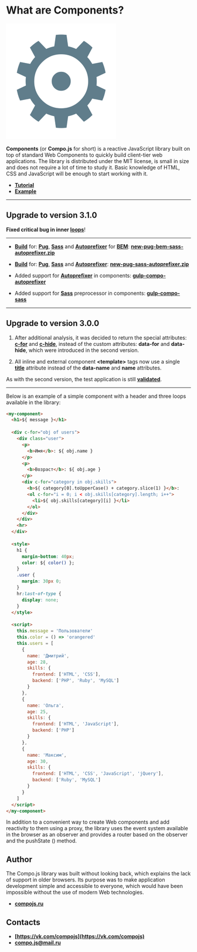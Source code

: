 # What are Components?

![components](logo.png)

**Components** (or **Compo.js** for short) is a reactive JavaScript library built on top of standard Web Components to quickly build client-tier web applications. The library is distributed under the MIT license, is small in size and does not require a lot of time to study it. Basic knowledge of HTML, CSS and JavaScript will be enough to start working with it.

- **[Tutorial](http://www.compojs.ru/guide)**
- **[Example](http://compojs.ru/example)**

<hr>

## Upgrade to version 3.1.0

**Fixed critical bug in inner [loops](http://compojs.ru/guide#Циклы)**!

<hr>

- **[Build](https://vk.com/compojs?w=wall627015308_52%2Fall)** for: **[Pug](https://pugjs.org/api/getting-started.html)**, **[Sass](https://sass-lang.com/)** and **[Autoprefixer](https://github.com/postcss/autoprefixer)** for **[BEM](https://en.bem.info/methodology/css/)**:  **[new-pug-bem-sass-autoprefixer.zip](http://compojs.ru/dist/files/new-pug-bem-sass-autoprefixer.zip)**

- **[Build](https://vk.com/compojs?w=wall627015308_51%2Fall)** for: **[Pug](https://pugjs.org/api/getting-started.html)**, **[Sass](https://sass-lang.com/)** and **[Autoprefixer](https://github.com/postcss/autoprefixer)**:  **[new-pug-sass-autoprefixer.zip](http://compojs.ru/dist/files/new-pug-sass-autoprefixer.zip)**

- Added support for **[Autoprefixer](https://github.com/postcss/autoprefixer)** in components: **[gulp-compo-autoprefixer](https://www.npmjs.com/package/gulp-compo-autoprefixer)**

- Added support for **[Sass](https://sass-lang.com/)** preprocessor in components: **[gulp-compo-sass](https://www.npmjs.com/package/gulp-compo-sass)**

<hr>

## Upgrade to version 3.0.0

1) After additional analysis, it was decided to return the special attributes: **[c-for](http://compojs.ru/guide#Циклы)** and **[c-hide](http://compojs.ru/guide#Скрытие)**, instead of the custom attributes: **data-for** and **data-hide**, which were introduced in the second version.

2) All inline and external component **\<template>** tags now use a single **[title](http://compojs.ru/guide#Начало-работы)** attribute instead of the **data-name** and **name** attributes.

As with the second version, the test application is still **[validated](https://validator.w3.org/nu/?doc=http%3A%2F%2Fcompojs.ru%2Fdist%2Ffiles%2Fexample.html)**.

<hr>

Below is an example of a simple component with a header and three loops available in the library:

```html
<my-component>
  <h1>${ message }</h1>

  <div c-for="obj of users">
    <div class="user">
      <p>
        <b>Имя</b>: ${ obj.name }
      </p>
      <p>
        <b>Возраст</b>: ${ obj.age }
      </p>
      <div c-for="category in obj.skills">
        <b>${ category[0].toUpperCase() + category.slice(1) }</b>:
        <ol c-for="i = 0; i < obj.skills[category].length; i++">
          <li>${ obj.skills[category][i] }</li>
        </ol>
      </div>
    </div>
    <hr>
  </div>
  
  <style>
    h1 {
      margin-bottom: 40px;
      color: ${ color() };
    }
    .user {
      margin: 30px 0;
    }
    hr:last-of-type {
      display: none;
    }
  </style>

  <script>
    this.message = 'Пользователи'
    this.color = () => 'orangered'
    this.users = [
      {
        name: 'Дмитрий',
        age: 28,
        skills: {
          frontend: ['HTML', 'CSS'],
          backend: ['PHP', 'Ruby', 'MySQL']
        }
      },
      {
        name: 'Ольга',
        age: 25,
        skills: {
          frontend: ['HTML', 'JavaScript'],
          backend: ['PHP']
        }
      },
      {
        name: 'Максим',
        age: 30,
        skills: {
          frontend: ['HTML', 'CSS', 'JavaScript', 'jQuery'],
          backend: ['Ruby', 'MySQL']
        }
      }
    ]
  </script>
</my-component>
```

In addition to a convenient way to create Web components and add reactivity to them using a proxy, the library uses the event system available in the browser as an observer and provides a router based on the observer and the pushState () method.

## Author

The Compo.js library was built without looking back, which explains the lack of support in older browsers. Its purpose was to make application development simple and accessible to everyone, which would have been impossible without the use of modern Web technologies.

- **[compojs.ru](http://www.compojs.ru)**

## Contacts

- **[https://vk.com/compojs](https://vk.com/compojs)**
- **[compo.js@mail.ru](mailto:compo.js@mail.ru)**
